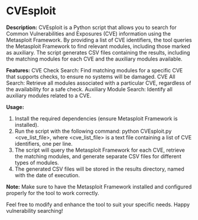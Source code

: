 # CVEsploit

**Description:**
CVEsploit is a Python script that allows you to search for Common Vulnerabilities and Exposures (CVE) information using the Metasploit Framework. By providing a list of CVE identifiers, the tool queries the Metasploit Framework to find relevant modules, including those marked as auxiliary. The script generates CSV files containing the results, including the matching modules for each CVE and the auxiliary modules available.

**Features:**
CVE Check Search: Find matching modules for a specific CVE that supports checks, to ensure no systems will be damaged.
CVE All Search: Retrieve all modules associated with a particular CVE, regardless of the availability for a safe check.
Auxiliary Module Search: Identify all auxiliary modules related to a CVE.

**Usage:**
  1) Install the required dependencies (ensure Metasploit Framework is installed).
  2) Run the script with the following command: python CVEsploit.py <cve_list_file>, where <cve_list_file> is a text file containing a    list of CVE identifiers, one per line.
  3) The script will query the Metasploit Framework for each CVE, retrieve the matching modules, and generate separate CSV files for different types of modules.
  4) The generated CSV files will be stored in the results directory, named with the date of execution.

**Note:**
Make sure to have the Metasploit Framework installed and configured properly for the tool to work correctly.

Feel free to modify and enhance the tool to suit your specific needs. Happy vulnerability searching!
